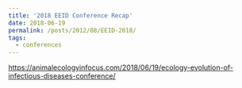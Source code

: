 ```yaml
---
title: '2018 EEID Conference Recap'
date: 2018-06-19
permalink: /posts/2012/08/EEID-2018/
tags:
  - conferences
---
```


https://animalecologyinfocus.com/2018/06/19/ecology-evolution-of-infectious-diseases-conference/
